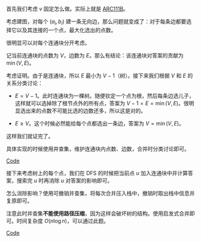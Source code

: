 首先我们考虑 $v$ 固定怎么做。实际上就是 [ARC111B](https://www.luogu.com.cn/problem/AT_arc111_b)。

考虑建图，对每个 $(a_i,b_i)$ 建一条无向边，那么问题就变成了：对于每条边都要选择它以及其连接的一个点，最大化选出的点数。

很明显可以对每个连通块分开考虑。

记当前连通块的点数为 $V$，边数为 $E$。那么有结论：该连通块对答案的贡献为 $\min(V,E)$。

考虑证明。由于是连通块，所以 $E$ 最小为 $V-1$（树）。接下来我们根据 $V$ 和 $E$ 的关系分类讨论：

- $E=V-1$。此时连通块为一棵树。随便钦定一个点为根，然后每条边选儿子，这样就可以选掉除了根节点外的所有点，答案为 $V-1=E=\min(V,E)$。很明显选出来的点数不可能比选的边数还多，所以这是对的。

- $E\ge V$。这个时候必然能给每个点都选出一条边，答案为 $V=\min(V,E)$。

这样我们就证完了。

具体实现的时候使用并查集，维护连通块内点数、边数，合并时分类讨论即可。

[Code](https://atcoder.jp/contests/arc111/submissions/41653755)


接下来考虑树上的每个点，我们在 DFS 的时候把当前点 $u$ 加入连通块中并计算答案，搜索完 $u$ 时再消除 $u$ 对答案的影响即可。

怎么消除影响？使用可撤销并查集，将每次合并压入栈中，撤销时取出栈中信息并复原即可。

注意此时并查集**不能使用路径压缩**，因为这样会破坏树的结构。使用启发式合并即可。时间复杂度 $O(n\log n)$，可以通过此题。

[Code](https://atcoder.jp/contests/abc302/submissions/41654526)
